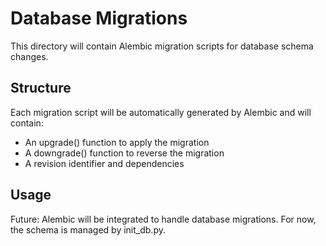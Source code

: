 # Database Migrations

This directory will contain Alembic migration scripts for database schema changes.

## Structure

Each migration script will be automatically generated by Alembic and will contain:
- An upgrade() function to apply the migration
- A downgrade() function to reverse the migration
- A revision identifier and dependencies

## Usage

Future: Alembic will be integrated to handle database migrations. For now, the schema is managed by init_db.py. 